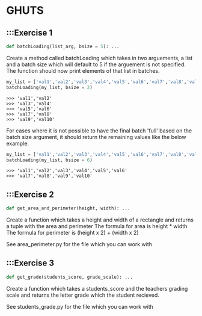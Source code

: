 # GHUTS

## :::Exercise 1
```python
def batchLoading(list_arg, bsize = 5): ...
```
Create a method called batchLoading which takes in two arguements, a list and a batch size which will default to 5 if the arguement is not specified.
The function should now print elements of that list in batches.

```python
my_list = ['val1','val2','val3','val4','val5','val6','val7','val8','val9','val10']
batchLoading(my_list, bsize = 2)
```

```console
>>> 'val1','val2'
>>> 'val3','val4'
>>> 'val5','val6'
>>> 'val7','val8'
>>> 'val9','val10'
```

For cases where it is not possible to have the final batch 'full' based on the batch size argument, it should return the remaining values like the below example.
```python
my_list = ['val1','val2','val3','val4','val5','val6','val7','val8','val9','val10']
batchLoading(my_list, bsize = 6)
```

```console
>>> 'val1','val2','val3','val4','val5','val6'
>>> 'val7','val8','val9','val10'
```


## :::Exercise 2
```python
def get_area_and_perimeter(height, width): ...
```
Create a function which takes a height and width of a rectangle and returns a tuple with the area and perimeter
The formula for area is height * width
The formula for perimeter is (height x 2) + (width x 2)

See area_perimeter.py for the file which you can work with

## :::Exercise 3
```python
def get_grade(students_score, grade_scale): ...
```
Create a function which takes a students_score and the teachers grading scale and returns the letter grade which the student recieved.

See students_grade.py for the file which you can work with
